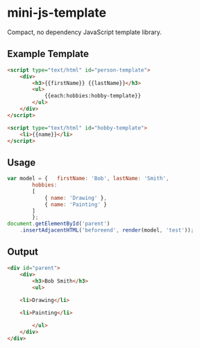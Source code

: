 # mini-js-template
Compact, no dependency JavaScript template library.

## Example Template
```HTML
<script type="text/html" id="person-template">
	<div>
		<h3>{{firstName}} {{lastName}}</h3>
		<ul>
			{{each:hobbies:hobby-template}}
		</ul>
	</div>
</script>

<script type="text/html" id="hobby-template">
	<li>{{name}}</li>
</script>
```

## Usage
```Javascript
var model = {   firstName: 'Bob', lastName: 'Smith', 
		hobbies:
		[
			{ name: 'Drawing' }, 
			{ name: 'Painting' } 
		]
	    };
document.getElementById('parent')
	.insertAdjacentHTML('beforeend', render(model, 'test'));
```

## Output
```HTML
<div id="parent">
	<div>
		<h3>Bob Smith</h3>
		<ul>
			
	<li>Drawing</li>

	<li>Painting</li>

		</ul>
	</div>
</div>
```